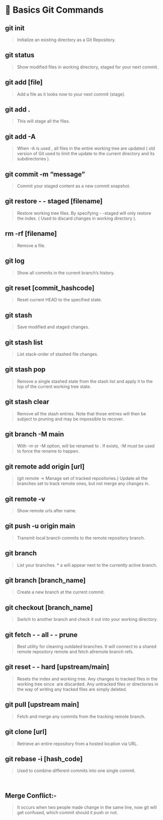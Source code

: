 # 🚀 Basics Git Commands

## git init
> Initialize an existing directory as a Git Repository.

## git status
> Show modified files in working directory, staged for your next commit.

## git add [file]
> Add a file as it looks now to your next commit (stage).

## git add .
> This will stage all the files.

## git add -A
> When -A is used , all files in the entire working tree are updated ( old version of Git used to limit the update to the current directory and its subdirectories ).

##  git commit -m “message”
> Commit your staged content as a new commit snapshot.

## git restore - - staged [filename]
> Restore working tree files. By specifying - -staged will only restore the index. ( Used to discard changes in working directory ).

## rm -rf [filename]
> Remove a file.

## git log
> Show all commits in the current branch’s history.

## git reset [commit_hashcode] 
> Reset current HEAD to the specified state.

## git stash
> Save modified and staged changes.

## git stash list
> List stack-order of stashed file changes.

## git stash pop 
> Remove a single stashed state from the stash list and apply it to the top of the current working tree state.

## git stash clear
> Remove all the stash entries. Note that those entries will then be subject to pruning and may be impossible to recover.

## git branch -M main
> With -m or -M option, <oldbranch> will be renamed to <newbranch>. If <newbranch> exists, -M must be used to force the rename to happen.

## git remote add origin [url]
> (git remote → Manage set of tracked repositories.) Update all the branches set to track remote ones, but not merge any changes in.

## git remote -v
> Show remote urls after name.

## git push -u origin main
> Transmit local branch commits to the remote repository branch.

## git branch
> List your branches. * a will appear next to the currently active branch.

## git branch [branch_name]
> Create a new branch at the current commit.

## git checkout [branch_name]
> Switch to another branch and check it out into your working directory.

## git fetch - - all - - prune
> Best utility for cleaning outdated branches. It will connect to a shared remote repository remote and fetch allremote branch refs.

## git reset - - hard [upstream/main]
> Resets the index and working tree. Any changes to tracked files in the working tree since <commit> are discarded. Any untracked files or directories in the way of writing any tracked files are simply deleted.

## git pull [upstream main]
> Fetch and merge any commits from the tracking remote branch.

## git clone [url]
> Retrieve an entire repository from a hosted location via URL.

## git rebase -i [hash_code]
> Used to combine different commits into one single commit.

<br />

## Merge Conflict:-
> It occurs when two people made change in the same line, now git will get confused, which commit should it push or not.
